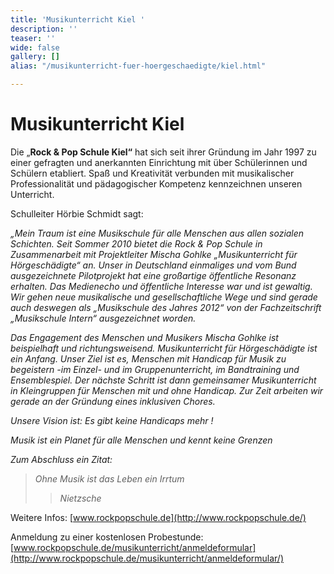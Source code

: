 ```yaml
---
title: 'Musikunterricht Kiel '
description: ''
teaser: ''
wide: false
gallery: []
alias: "/musikunterricht-fuer-hoergeschaedigte/kiel.html"

---
```

# Musikunterricht Kiel

Die „**Rock & Pop Schule Kiel“** hat sich seit ihrer Gründung im Jahr 1997 zu einer gefragten und anerkannten Einrichtung mit über Schülerinnen und Schülern etabliert. Spaß und Kreativität verbunden mit musikalischer Professionalität und pädagogischer Kompetenz kennzeichnen unseren Unterricht.

Schulleiter Hörbie Schmidt sagt:

_„Mein Traum ist eine Musikschule für alle Menschen aus allen sozialen Schichten. Seit Sommer 2010 bietet die Rock & Pop Schule in Zusammenarbeit mit Projektleiter Mischa Gohlke „Musikunterricht für Hörgeschädigte“ an. Unser in Deutschland einmaliges und vom Bund ausgezeichnete Pilotprojekt hat eine großartige öffentliche Resonanz erhalten. Das Medienecho und öffentliche Interesse war und ist gewaltig. Wir gehen neue musikalische und gesellschaftliche Wege und sind gerade auch deswegen als „Musikschule des Jahres 2012“ von der Fachzeitschrift „Musikschule Intern“ ausgezeichnet worden._

_Das Engagement des Menschen und Musikers Mischa Gohlke ist beispielhaft und richtungsweisend. Musikunterricht für Hörgeschädigte ist ein Anfang. Unser Ziel ist es, Menschen mit Handicap für Musik zu begeistern -im Einzel- und im Gruppenunterricht, im Bandtraining und Ensemblespiel. Der nächste Schritt ist dann gemeinsamer Musikunterricht in Kleingruppen für Menschen mit und ohne Handicap. Zur Zeit arbeiten wir gerade an der Gründung eines inklusiven Chores._

_Unsere Vision ist: Es gibt keine Handicaps mehr !_

_Musik ist ein Planet für alle Menschen und kennt keine Grenzen_

_Zum Abschluss ein Zitat:_ 

> _Ohne Musik ist das Leben ein Irrtum_
>
> > _Nietzsche_

Weitere Infos: [www.rockpopschule.de](http://www.rockpopschule.de/)

Anmeldung zu einer kostenlosen Probestunde: [www.rockpopschule.de/musikunterricht/anmeldeformular](http://www.rockpopschule.de/musikunterricht/anmeldeformular/)